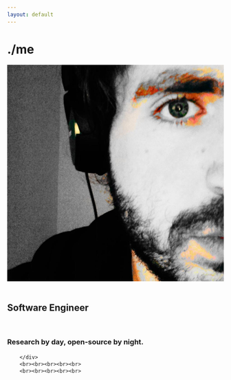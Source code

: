 ```yaml
---
layout: default
---
```


<div class="main-content">
        <h1>./me</h1>
        <div class="col-4">
            <img class="home-img" src="./assest/images/nb1.png" alt="nb" />
        </div>
        <div class="col-6">
            <br>
            <h2><b>Software Engineer</b></h2>
            <br>
            <h3>Research by <b>day</b>, open-source by <b>night.</b></h3>

        </div>
        <br><br><br><br><br>
        <br><br><br><br><br>
</div>
